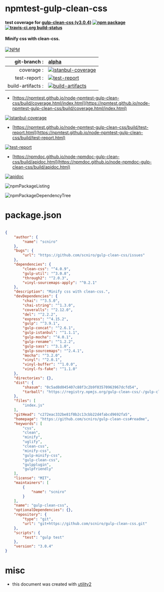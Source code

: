 # npmtest-gulp-clean-css

#### test coverage for  [gulp-clean-css (v3.0.4)](https://github.com/scniro/gulp-clean-css#readme)  [![npm package](https://img.shields.io/npm/v/npmtest-gulp-clean-css.svg?style=flat-square)](https://www.npmjs.org/package/npmtest-gulp-clean-css) [![travis-ci.org build-status](https://api.travis-ci.org/npmtest/node-npmtest-gulp-clean-css.svg)](https://travis-ci.org/npmtest/node-npmtest-gulp-clean-css)

#### Minify css with clean-css.

[![NPM](https://nodei.co/npm/gulp-clean-css.png?downloads=true&downloadRank=true&stars=true)](https://www.npmjs.com/package/gulp-clean-css)

| git-branch : | [alpha](https://github.com/npmtest/node-npmtest-gulp-clean-css/tree/alpha)|
|--:|:--|
| coverage : | [![istanbul-coverage](https://npmtest.github.io/node-npmtest-gulp-clean-css/build/coverage.badge.svg)](https://npmtest.github.io/node-npmtest-gulp-clean-css/build/coverage.html/index.html)|
| test-report : | [![test-report](https://npmtest.github.io/node-npmtest-gulp-clean-css/build/test-report.badge.svg)](https://npmtest.github.io/node-npmtest-gulp-clean-css/build/test-report.html)|
| build-artifacts : | [![build-artifacts](https://npmtest.github.io/node-npmtest-gulp-clean-css/glyphicons_144_folder_open.png)](https://github.com/npmtest/node-npmtest-gulp-clean-css/tree/gh-pages/build)|

- [https://npmtest.github.io/node-npmtest-gulp-clean-css/build/coverage.html/index.html](https://npmtest.github.io/node-npmtest-gulp-clean-css/build/coverage.html/index.html)

[![istanbul-coverage](https://npmtest.github.io/node-npmtest-gulp-clean-css/build/screenCapture.buildCi.browser.%252Ftmp%252Fbuild%252Fcoverage.lib.html.png)](https://npmtest.github.io/node-npmtest-gulp-clean-css/build/coverage.html/index.html)

- [https://npmtest.github.io/node-npmtest-gulp-clean-css/build/test-report.html](https://npmtest.github.io/node-npmtest-gulp-clean-css/build/test-report.html)

[![test-report](https://npmtest.github.io/node-npmtest-gulp-clean-css/build/screenCapture.buildCi.browser.%252Ftmp%252Fbuild%252Ftest-report.html.png)](https://npmtest.github.io/node-npmtest-gulp-clean-css/build/test-report.html)

- [https://npmdoc.github.io/node-npmdoc-gulp-clean-css/build/apidoc.html](https://npmdoc.github.io/node-npmdoc-gulp-clean-css/build/apidoc.html)

[![apidoc](https://npmdoc.github.io/node-npmdoc-gulp-clean-css/build/screenCapture.buildCi.browser.%252Ftmp%252Fbuild%252Fapidoc.html.png)](https://npmdoc.github.io/node-npmdoc-gulp-clean-css/build/apidoc.html)

![npmPackageListing](https://npmtest.github.io/node-npmtest-gulp-clean-css/build/screenCapture.npmPackageListing.svg)

![npmPackageDependencyTree](https://npmtest.github.io/node-npmtest-gulp-clean-css/build/screenCapture.npmPackageDependencyTree.svg)



# package.json

```json

{
    "author": {
        "name": "scniro"
    },
    "bugs": {
        "url": "https://github.com/scniro/gulp-clean-css/issues"
    },
    "dependencies": {
        "clean-css": "^4.0.9",
        "gulp-util": "^3.0.8",
        "through2": "^2.0.3",
        "vinyl-sourcemaps-apply": "^0.2.1"
    },
    "description": "Minify css with clean-css.",
    "devDependencies": {
        "chai": "^3.5.0",
        "chai-string": "^1.3.0",
        "coveralls": "^2.12.0",
        "del": "^2.2.2",
        "express": "^4.15.2",
        "gulp": "^3.9.1",
        "gulp-concat": "^2.6.1",
        "gulp-istanbul": "^1.1.1",
        "gulp-mocha": "^4.0.1",
        "gulp-rename": "^1.2.2",
        "gulp-sass": "^3.1.0",
        "gulp-sourcemaps": "^2.4.1",
        "mocha": "^3.2.0",
        "vinyl": "^2.0.1",
        "vinyl-buffer": "^1.0.0",
        "vinyl-fs-fake": "^1.1.0"
    },
    "directories": {},
    "dist": {
        "shasum": "0c5ad8d045407c88f3c2b9f03570963967dcfd54",
        "tarball": "https://registry.npmjs.org/gulp-clean-css/-/gulp-clean-css-3.0.4.tgz"
    },
    "files": [
        "index.js"
    ],
    "gitHead": "c272eac332be81f0b2c13cbb22d4fabcd9692fa5",
    "homepage": "https://github.com/scniro/gulp-clean-css#readme",
    "keywords": [
        "css",
        "clean",
        "minify",
        "uglify",
        "clean-css",
        "minify-css",
        "gulp-minify-css",
        "gulp-clean-css",
        "gulpplugin",
        "gulpfriendly"
    ],
    "license": "MIT",
    "maintainers": [
        {
            "name": "scniro"
        }
    ],
    "name": "gulp-clean-css",
    "optionalDependencies": {},
    "repository": {
        "type": "git",
        "url": "git+https://github.com/scniro/gulp-clean-css.git"
    },
    "scripts": {
        "test": "gulp test"
    },
    "version": "3.0.4"
}
```



# misc
- this document was created with [utility2](https://github.com/kaizhu256/node-utility2)
